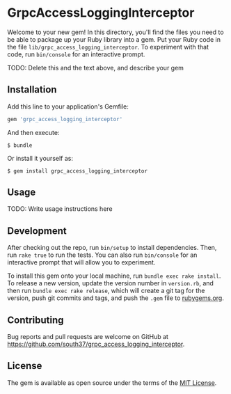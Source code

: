 # GrpcAccessLoggingInterceptor

Welcome to your new gem! In this directory, you'll find the files you need to be able to package up your Ruby library into a gem. Put your Ruby code in the file `lib/grpc_access_logging_interceptor`. To experiment with that code, run `bin/console` for an interactive prompt.

TODO: Delete this and the text above, and describe your gem

## Installation

Add this line to your application's Gemfile:

```ruby
gem 'grpc_access_logging_interceptor'
```

And then execute:

    $ bundle

Or install it yourself as:

    $ gem install grpc_access_logging_interceptor

## Usage

TODO: Write usage instructions here

## Development

After checking out the repo, run `bin/setup` to install dependencies. Then, run `rake true` to run the tests. You can also run `bin/console` for an interactive prompt that will allow you to experiment.

To install this gem onto your local machine, run `bundle exec rake install`. To release a new version, update the version number in `version.rb`, and then run `bundle exec rake release`, which will create a git tag for the version, push git commits and tags, and push the `.gem` file to [rubygems.org](https://rubygems.org).

## Contributing

Bug reports and pull requests are welcome on GitHub at https://github.com/south37/grpc_access_logging_interceptor.

## License

The gem is available as open source under the terms of the [MIT License](https://opensource.org/licenses/MIT).
